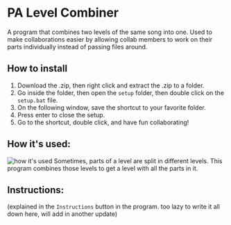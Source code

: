 # PA Level Combiner

A program that combines two levels of the same song into one.
Used to make collaborations easier by allowing collab members to work on their parts individually instead of passing files around.

## How to install
1. Download the .zip, then right click and extract the .zip to a folder.
2. Go inside the folder, then open the `setup` folder, then double click on the `setup.bat` file.
3. On the following window, save the shortcut to your favorite folder.
4. Press enter to close the setup.
5. Go to the shortcut, double click, and have fun collaborating!

## How it's used:
![how it's used](https://i.imgur.com/KNIO3u8.png)
Sometimes, parts of a level are split in different levels. This program combines those levels to get a level with all the parts in it.


## Instructions:
(explained in the `Instructions` button in the program. too lazy to write it all down here, will add in another update)

